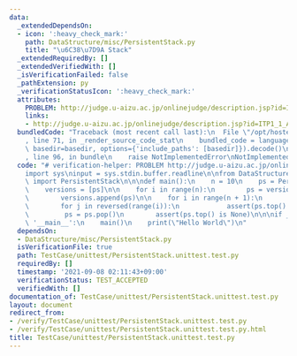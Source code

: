 ```yaml
---
data:
  _extendedDependsOn:
  - icon: ':heavy_check_mark:'
    path: DataStructure/misc/PersistentStack.py
    title: "\u6C38\u7D9A Stack"
  _extendedRequiredBy: []
  _extendedVerifiedWith: []
  _isVerificationFailed: false
  _pathExtension: py
  _verificationStatusIcon: ':heavy_check_mark:'
  attributes:
    PROBLEM: http://judge.u-aizu.ac.jp/onlinejudge/description.jsp?id=ITP1_1_A
    links:
    - http://judge.u-aizu.ac.jp/onlinejudge/description.jsp?id=ITP1_1_A
  bundledCode: "Traceback (most recent call last):\n  File \"/opt/hostedtoolcache/Python/3.9.7/x64/lib/python3.9/site-packages/onlinejudge_verify/documentation/build.py\"\
    , line 71, in _render_source_code_stat\n    bundled_code = language.bundle(stat.path,\
    \ basedir=basedir, options={'include_paths': [basedir]}).decode()\n  File \"/opt/hostedtoolcache/Python/3.9.7/x64/lib/python3.9/site-packages/onlinejudge_verify/languages/python.py\"\
    , line 96, in bundle\n    raise NotImplementedError\nNotImplementedError\n"
  code: "# verification-helper: PROBLEM http://judge.u-aizu.ac.jp/onlinejudge/description.jsp?id=ITP1_1_A\n\
    import sys\ninput = sys.stdin.buffer.readline\n\nfrom DataStructure.misc.PersistentStack\
    \ import PersistentStack\n\n\ndef main():\n    n = 10\n    ps = PersistentStack()\n\
    \    versions = [ps]\n\n    for i in range(n):\n        ps = versions[-1].push(i)\n\
    \        versions.append(ps)\n\n    for i in range(n + 1):\n        ps = versions[i]\n\
    \        for j in reversed(range(i)):\n            assert(ps.top() == j)\n   \
    \         ps = ps.pop()\n        assert(ps.top() is None)\n\n\nif __name__ ==\
    \ '__main__':\n    main()\n    print(\"Hello World\")\n"
  dependsOn:
  - DataStructure/misc/PersistentStack.py
  isVerificationFile: true
  path: TestCase/unittest/PersistentStack.unittest.test.py
  requiredBy: []
  timestamp: '2021-09-08 02:11:43+09:00'
  verificationStatus: TEST_ACCEPTED
  verifiedWith: []
documentation_of: TestCase/unittest/PersistentStack.unittest.test.py
layout: document
redirect_from:
- /verify/TestCase/unittest/PersistentStack.unittest.test.py
- /verify/TestCase/unittest/PersistentStack.unittest.test.py.html
title: TestCase/unittest/PersistentStack.unittest.test.py
---
```

